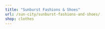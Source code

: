 ```yaml
---
title: "Sunburst Fashions & Shoes"
url: /sun-city/sunburst-fashions-and-shoes/
shop: clothes
---
```

